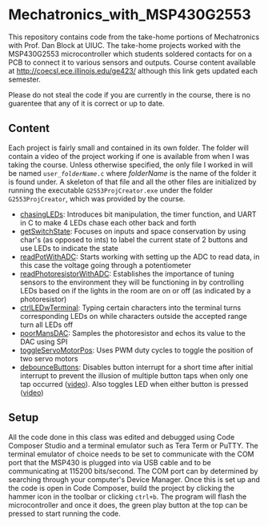 # Mechatronics_with_MSP430G2553
This repository contains code from the take-home portions of Mechatronics with Prof. Dan Block at UIUC. The take-home projects worked with the MSP430G2553 microcontroller which students soldered contacts for on a PCB to connect it to various sensors and outputs. Course content available at http://coecsl.ece.illinois.edu/ge423/ although this link gets updated each semester.  
  
Please do not steal the code if you are currently in the course, there is no guarentee that any of it is correct or up to date.  

## Content
Each project is fairly small and contained in its own folder. The folder will contain a video of the project working if one is available from when I was taking the course. Unless otherwise specified, the only file I worked in will be named <code>user_<em>folderName</em>.c</code> where <em>folderName</em> is the name of the folder it is found under. A skeleton of that file and all the other files are initialized by running the executable <code>G2553ProjCreator.exe</code> under the folder <code>G2553ProjCreator</code>, which was provided by the course.  
  
* [chasingLEDs](https://github.com/monk200/Mechatronics_with_MSP430G2553/blob/main/chasingLEDs/user_chasingLEDs.c): Introduces bit manipulation, the timer function, and UART in C to make 4 LEDs chase each other back and forth  
* [getSwitchState](https://github.com/monk200/Mechatronics_with_MSP430G2553/blob/main/getSwitchState/user_getSwitchState.c): Focuses on inputs and space conservation by using char's (as opposed to ints) to label the current state of 2 buttons and use LEDs to indicate the state  
* [readPotWithADC](https://github.com/monk200/Mechatronics_with_MSP430G2553/blob/main/readPotWithADC/user_readPotWithADC.c): Starts working with setting up the ADC to read data, in this case the voltage going through a potentiometer  
* [readPhotoresistorWithADC](https://github.com/monk200/Mechatronics_with_MSP430G2553/blob/main/readPhotoresistorWithADC/user_readPhotoresistorWithADC.c): Establishes the importance of tuning sensors to the environment they will be functioning in by controlling LEDs based on if the lights in the room are on or off (as indicated by a photoresistor)  
* [ctrlLEDwTerminal](https://github.com/monk200/Mechatronics_with_MSP430G2553/blob/main/ctrlLEDwTerminal/user_ctrlLEDwTerminal.c): Typing certain characters into the terminal turns corresponding LEDs on while characters outside the accepted range turn all LEDs off  
* [poorMansDAC](https://github.com/monk200/Mechatronics_with_MSP430G2553/blob/main/poorMansDAC/user_poorMansDAC.c): Samples the photoresistor and echos its value to the DAC using SPI  
* [toggleServoMotorPos](https://github.com/monk200/Mechatronics_with_MSP430G2553/blob/main/toggleServoMotorPos/user_toggleServoMotorPos.c): Uses PWM duty cycles to toggle the position of two servo motors  
* [debounceButtons](https://github.com/monk200/Mechatronics_with_MSP430G2553/blob/main/debounceButtons/user_debounceButtons.c): Disables button interrupt for a short time after initial interrupt to prevent the illusion of multiple button taps when only one tap occurred ([video](https://github.com/monk200/Mechatronics_with_MSP430G2553/blob/main/debounceButtons/debounced%20buttons.mp4)). Also toggles LED when either button is pressed ([video](https://github.com/monk200/Mechatronics_with_MSP430G2553/blob/main/debounceButtons/toggle%20LED%20when%20either%20button%20pressed.mp4))  

## Setup
All the code done in this class was edited and debugged using Code Composer Studio and a terminal emulator such as Tera Term or PuTTY. The terminal emulator of choice needs to be set to communicate with the COM port that the MSP430 is plugged into via USB cable and to be communicating at 115200 bits/second. The COM port can by determined by searching through your computer's Device Manager. Once this is set up and the code is open in Code Composer, build the project by clicking the hammer icon in the toolbar or clicking <code>ctrl+b</code>. The program will flash the microcontroller and once it does, the green play button at the top can be pressed to start running the code.
